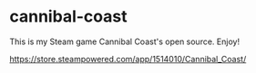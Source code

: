 # cannibal-coast
This is my Steam game Cannibal Coast's open source. Enjoy!

https://store.steampowered.com/app/1514010/Cannibal_Coast/
